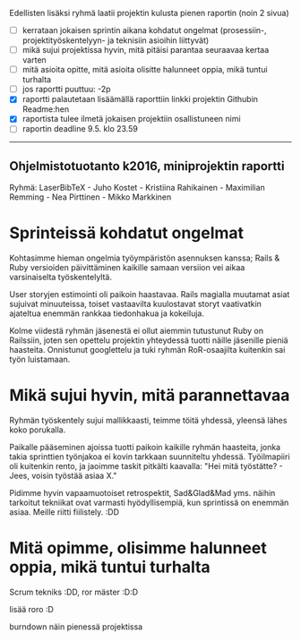 Edellisten lisäksi ryhmä laatii projektin kulusta pienen raportin (noin 2 sivua)

- [ ] kerrataan jokaisen sprintin aikana kohdatut ongelmat (prosessiin-, projektityöskentelyyn- ja teknisiin asioihin liittyvät)
- [ ] mikä sujui projektissa hyvin, mitä pitäisi parantaa seuraavaa kertaa varten
- [ ] mitä asioita opitte, mitä asioita olisitte halunneet oppia, mikä tuntui turhalta
- [ ] jos raportti puuttuu: -2p
- [x] raportti palautetaan lisäämällä raporttiin linkki projektin Githubin Readme:hen
- [x] raportista tulee ilmetä jokaisen projektiin osallistuneen nimi
- [ ] raportin deadline 9.5. klo 23.59

---------------------------------------
## Ohjelmistotuotanto k2016, miniprojektin raportti
Ryhmä: LaserBibTeX
	- Juho Kostet
	- Kristiina Rahikainen
	- Maximilian Remming
	- Nea Pirttinen
	- Mikko Markkinen


# Sprinteissä kohdatut ongelmat
Kohtasimme hieman ongelmia työympäristön asennuksen kanssa; Rails & Ruby versioiden päivittäminen kaikille samaan versiion vei aikaa varsinaiselta työskentelyltä.

User storyjen estimointi oli paikoin haastavaa. Rails magialla muutamat asiat sujuivat minuuteissa, toiset vastaavilta kuulostavat storyt vaativatkin ajateltua enemmän rankkaa tiedonhakua ja kokeiluja.

Kolme viidestä ryhmän jäsenestä ei ollut aiemmin tutustunut Ruby on Railssiin, joten sen opettelu projektin yhteydessä tuotti näille jäsenille pieniä haasteita. Onnistunut googlettelu ja tuki ryhmän RoR-osaajilta kuitenkin sai työn luistamaan.


# Mikä sujui hyvin, mitä parannettavaa
Ryhmän työskentely sujui mallikkaasti, teimme töitä yhdessä, yleensä lähes koko porukalla.

Paikalle pääseminen ajoissa tuotti paikoin kaikille ryhmän haasteita, jonka takia sprinttien työnjakoa ei kovin tarkkaan suunniteltu yhdessä. Työilmapiiri oli kuitenkin rento, ja jaoimme taskit pitkälti kaavalla: "Hei mitä työstätte? - Jees, voisin työstää asiaa X."

Pidimme hyvin vapaamuotoiset retrospektit, Sad&Glad&Mad yms. näihin tarkoitut tekniikat ovat varmasti hyödyllisempiä, kun sprintissä on enemmän asiaa. Meille riitti fiilistely. :DD

# Mitä opimme, olisimme halunneet oppia, mikä tuntui turhalta
Scrum tekniks :DD, ror mäster :D:D

lisää roro :D

burndown näin pienessä projektissa
